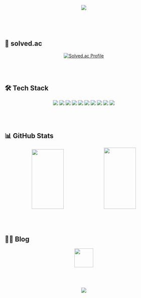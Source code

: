 <!-- 🎀 헤더 -->
<p align="center">
  <img src="https://capsule-render.vercel.app/api?type=waving&color=ffb0c7&height=300&section=header&text=Oeuni%20House&fontSize=90&fontColor=ffffff" />
</p>
<br><br><br>



## 🐹 solved.ac

<div align="center">
  <a href="https://solved.ac/wldms1846/">
    <img src="http://mazassumnida.wtf/api/v2/generate_badge?boj=wldms1846" alt="Solved.ac Profile" />
  </a>
</div><br><br><br>
  

## 🛠️ Tech Stack

<div align="center">
  <img src="https://img.shields.io/badge/HTML-E6A6B5?style=flat-square&logo=html5&logoColor=white"/>
  <img src="https://img.shields.io/badge/CSS-E6A6B5?style=flat-square&logo=css3&logoColor=white"/>
  <img src="https://img.shields.io/badge/Java-FFB6C1?style=flat-square&logo=java&logoColor=white"/>
  <img src="https://img.shields.io/badge/JavaScript-FF99CC?style=flat-square&logo=javascript&logoColor=white"/>
  <img src="https://img.shields.io/badge/MySQL-F9A3C7?style=flat-square&logo=mysql&logoColor=white"/>
  <img src="https://img.shields.io/badge/Oracle-F4A3C3?style=flat-square&logo=oracle&logoColor=white"/>
  <img src="https://img.shields.io/badge/Spring-FFC0CB?style=flat-square&logo=spring&logoColor=white"/>
  <img src="https://img.shields.io/badge/SpringBoot-F6ADC6?style=flat-square&logo=springboot&logoColor=white"/>
  <img src="https://img.shields.io/badge/Docker-FADADD?style=flat-square&logo=docker&logoColor=white"/>
  <img src="https://img.shields.io/badge/GCP-F3A6B1?style=flat-square&logo=googlecloud&logoColor=white"/>
</div><br><br><br>

  

## 📊 GitHub Stats
<div align="center">
  <!-- 연속커밋 배지: 가로 90% 정도로 크게 -->
  <!-- <img src="https://github-readme-streak-stats.herokuapp.com?user=Oeuni&theme=tokyonight&date_format=M%20j%5B%2C%20Y%5D&stroke=FFB6C1&ring=FF69B4&fire=FF69B4&background=000000" width="90%" /> -->

  <!-- 나머지 두 배지: 가로 45%씩, 같은 줄에 배치 -->
  <img src="https://github-readme-stats.vercel.app/api/top-langs/?username=Oeuni&layout=compact&theme=tokyonight&title_color=FF69B4&text_color=C71585&bg_color=00000000" width="45%" height="190" />
  <img src="https://github-readme-stats.vercel.app/api?username=Oeuni&show_icons=true&theme=tokyonight&title_color=FF69B4&icon_color=FF69B4&text_color=C71585&bg_color=00000000" width="45%" height="195" />
</div><br><br><br>




  

## ✍🏻 Blog

<div align="center">
  <a href="https://oeuni.tistory.com/">
    <img src="https://img.shields.io/badge/Tistory-FFB6C1?style=for-the-badge&logo=tistory&logoColor=white&fontColor=ffffff" 
         style="height: 60px; width: auto;" />
  </a>
</div>
<br><br><br>

  
<!-- 🎀 푸터 -->
<p align="center">
  <img src="https://capsule-render.vercel.app/api?type=waving&color=ffb0c7&height=200&section=footer"/>
</p>

